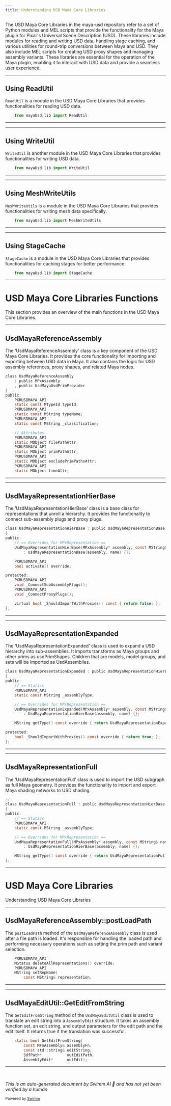 ```yaml
---
title: Understanding USD Maya Core Libraries
---
```


The USD Maya Core Libraries in the maya-usd repository refer to a set of Python modules and MEL scripts that provide the functionality for the Maya plugin for Pixar's Universal Scene Description (USD). These libraries include modules for reading and writing USD data, handling stage caching, and various utilities for round-trip conversions between Maya and USD. They also include MEL scripts for creating USD proxy shapes and managing assembly variants. These libraries are essential for the operation of the Maya plugin, enabling it to interact with USD data and provide a seamless user experience.

<SwmSnippet path="/plugin/pxr/maya/lib/usdMaya/__init__.py" line="51">

---

## Using ReadUtil

`ReadUtil` is a module in the USD Maya Core Libraries that provides functionalities for reading USD data.

```python
    from mayaUsd.lib import ReadUtil
```

---

</SwmSnippet>

<SwmSnippet path="/plugin/pxr/maya/lib/usdMaya/__init__.py" line="57">

---

## Using WriteUtil

`WriteUtil` is another module in the USD Maya Core Libraries that provides functionalities for writing USD data.

```python
    from mayaUsd.lib import WriteUtil
```

---

</SwmSnippet>

<SwmSnippet path="/plugin/pxr/maya/lib/usdMaya/__init__.py" line="50">

---

## Using MeshWriteUtils

`MeshWriteUtils` is a module in the USD Maya Core Libraries that provides functionalities for writing mesh data specifically.

```python
    from mayaUsd.lib import MeshWriteUtils
```

---

</SwmSnippet>

<SwmSnippet path="/plugin/pxr/maya/lib/usdMaya/__init__.py" line="54">

---

## Using StageCache

`StageCache` is a module in the USD Maya Core Libraries that provides functionalities for caching stages for better performance.

```python
    from mayaUsd.lib import StageCache
```

---

</SwmSnippet>

# USD Maya Core Libraries Functions

This section provides an overview of the main functions in the USD Maya Core Libraries.

<SwmSnippet path="/plugin/pxr/maya/lib/usdMaya/referenceAssembly.h" line="66">

---

## UsdMayaReferenceAssembly

The 'UsdMayaReferenceAssembly' class is a key component of the USD Maya Core Libraries. It provides the core functionality for importing and exporting between USD data in Maya. It also contains the logic for USD assembly references, proxy shapes, and related Maya nodes.

```c
class UsdMayaReferenceAssembly
    : public MPxAssembly
    , public UsdMayaUsdPrimProvider
{
public:
    PXRUSDMAYA_API
    static const MTypeId typeId;
    PXRUSDMAYA_API
    static const MString typeName;
    PXRUSDMAYA_API
    static const MString _classification;

    // Attributes
    PXRUSDMAYA_API
    static MObject filePathAttr;
    PXRUSDMAYA_API
    static MObject primPathAttr;
    PXRUSDMAYA_API
    static MObject excludePrimPathsAttr;
    PXRUSDMAYA_API
    static MObject timeAttr;
```

---

</SwmSnippet>

<SwmSnippet path="/plugin/pxr/maya/lib/usdMaya/referenceAssembly.h" line="406">

---

## UsdMayaRepresentationHierBase

The 'UsdMayaRepresentationHierBase' class is a base class for representations that unroll a hierarchy. It provides the functionality to connect sub-assembly plugs and proxy plugs.

```c
class UsdMayaRepresentationHierBase : public UsdMayaRepresentationBase
{
public:
    // == Overrides for MPxRepresentation ==
    UsdMayaRepresentationHierBase(MPxAssembly* assembly, const MString& name)
        : UsdMayaRepresentationBase(assembly, name) {};

    PXRUSDMAYA_API
    bool activate() override;

protected:
    PXRUSDMAYA_API
    void _ConnectSubAssemblyPlugs();
    PXRUSDMAYA_API
    void _ConnectProxyPlugs();

    virtual bool _ShouldImportWithProxies() const { return false; };
};
```

---

</SwmSnippet>

<SwmSnippet path="/plugin/pxr/maya/lib/usdMaya/referenceAssembly.h" line="431">

---

## UsdMayaRepresentationExpanded

The 'UsdMayaRepresentationExpanded' class is used to expand a USD hierarchy into sub-assemblies. It imports transforms as Maya groups and other prims as usdPrimShapes. Children that are models, model groups, and sets will be imported as UsdAssemblies.

```c
class UsdMayaRepresentationExpanded : public UsdMayaRepresentationHierBase
{
public:
    // == Statics
    PXRUSDMAYA_API
    static const MString _assemblyType;

    // == Overrides for MPxRepresentation ==
    UsdMayaRepresentationExpanded(MPxAssembly* assembly, const MString& name)
        : UsdMayaRepresentationHierBase(assembly, name) {};

    MString getType() const override { return UsdMayaRepresentationExpanded::_assemblyType; };

protected:
    bool _ShouldImportWithProxies() const override { return true; };
};
```

---

</SwmSnippet>

<SwmSnippet path="/plugin/pxr/maya/lib/usdMaya/referenceAssembly.h" line="452">

---

## UsdMayaRepresentationFull

The 'UsdMayaRepresentationFull' class is used to import the USD subgraph as full Maya geometry. It provides the functionality to import and export Maya shading networks to USD shading.

```c
//
class UsdMayaRepresentationFull : public UsdMayaRepresentationHierBase
{
public:
    // == Statics
    PXRUSDMAYA_API
    static const MString _assemblyType;

    // == Overrides for MPxRepresentation ==
    UsdMayaRepresentationFull(MPxAssembly* assembly, const MString& name)
        : UsdMayaRepresentationHierBase(assembly, name) {};

    MString getType() const override { return UsdMayaRepresentationFull::_assemblyType; };
};
```

---

</SwmSnippet>

# USD Maya Core Libraries

Understanding USD Maya Core Libraries

<SwmSnippet path="/plugin/pxr/maya/lib/usdMaya/referenceAssembly.h" line="143">

---

## UsdMayaReferenceAssembly::postLoadPath

The `postLoadPath` method of the `UsdMayaReferenceAssembly` class is used after a file path is loaded. It's responsible for handling the loaded path and performing necessary operations such as setting the prim path and variant selection.

```c
    PXRUSDMAYA_API
    MStatus deleteAllRepresentations() override;
    PXRUSDMAYA_API
    MString setRepName(
        const MString& representation,
```

---

</SwmSnippet>

<SwmSnippet path="/plugin/pxr/maya/lib/usdMaya/editUtil.h" line="94">

---

## UsdMayaEditUtil::GetEditFromString

The `GetEditFromString` method of the `UsdMayaEditUtil` class is used to translate an edit string into a `AssemblyEdit` structure. It takes an assembly function set, an edit string, and output parameters for the edit path and the edit itself. It returns true if the translation was successful.

```c
    static bool GetEditFromString(
        const MFnAssembly& assemblyFn,
        const std::string& editString,
        SdfPath*           outEditPath,
        AssemblyEdit*      outEdit);
```

---

</SwmSnippet>

&nbsp;

_This is an auto-generated document by Swimm AI 🌊 and has not yet been verified by a human_

<SwmMeta version="3.0.0" repo-id="Z2l0aHViJTNBJTNBbWF5YS11c2QlM0ElM0FnaWxhZG5hdm90" repo-name="maya-usd"><sup>Powered by [Swimm](/)</sup></SwmMeta>
